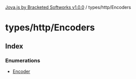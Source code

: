 [Jova.js by Bracketed Softworks v1.0.0](../wiki/modules) / types/http/Encoders

# types/http/Encoders

## Index

### Enumerations

- [Encoder](../wiki/types.http.Encoders.Enumeration.Encoder)

